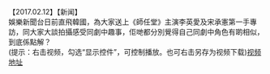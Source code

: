 【2017.02.12】【新闻】          
娛樂新聞台日前直飛韓國，為大家送上《師任堂》主演李英愛及宋承憲第一手專訪，同大家大談拍攝感受同劇中趣事，佢哋都分別覺得自己同劇中角色有啲相似，到底係點解？            
(提示：右击视频，勾选“显示控件”，可控制播放。也可右击另存为视频下载)[视频地址](https://video.h5.weibo.cn/1034:4367582648551705/4367583212082537)
